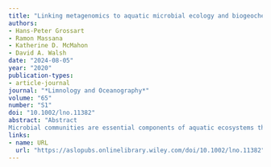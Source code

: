 ```yaml
---
title: "Linking metagenomics to aquatic microbial ecology and biogeochemical cycles"
authors:
- Hans‐Peter Grossart
- Ramon Massana
- Katherine D. McMahon
- David A. Walsh
date: "2024-08-05"
year: "2020"
publication-types:
- article-journal
journal: "*Limnology and Oceanography*"
volume: "65"
number: "S1"
doi: "10.1002/lno.11382"
abstract: "Abstract
Microbial communities are essential components of aquatic ecosystems through their contribution to food web dynamics and biogeochemical processes. Aquatic microbial diversity is immense and a general challenge is to understand how metabolism and interactions of single organisms shape microbial community dynamics and ecosystem‐scale biogeochemical transformations. Metagenomic approaches have developed rapidly, and proven to be powerful in linking microbial community dynamics to biogeochemical processes. In this review, we provide an overview of metagenomic approaches, followed by a discussion on some recent insights they have provided, including those in this special issue. These include the discovery of new taxa and metabolisms in aquatic microbiomes, insights into community assembly and functional ecology as well as evolutionary processes shaping microbial genomes and microbiomes, and the influence of human activities on aquatic microbiomes. Given that metagenomics can now be considered a mature technology where data generation and descriptive analyses are relatively routine and informative, we then discuss metagenomic‐enabled research avenues to further link microbial dynamics to biogeochemical processes. These include the integration of metagenomics into well‐designed ecological experiments, the use of metagenomics to inform and validate metabolic and biogeochemical models, and the pressing need for ecologically relevant model organisms and simple microbial systems to better interpret the taxonomic and functional information integrated in metagenomes. These research avenues will contribute to a more mechanistic and predictive understanding of links between microbial dynamics and biogeochemical cycles. Owing to rapid climate change and human impacts on aquatic ecosystems, the urgency of such an understanding has never been greater."
links:
- name: URL
  url: "https://aslopubs.onlinelibrary.wiley.com/doi/10.1002/lno.11382"
---
```

